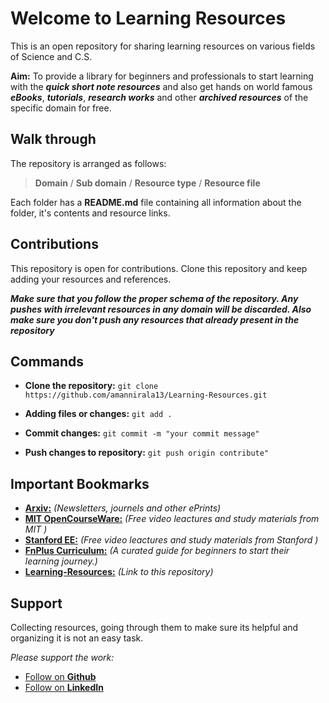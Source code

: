 
# Welcome to Learning Resources
This is an open repository for sharing learning resources on various fields of Science and C.S.

**Aim:** To provide a library for beginners and professionals to start learning with the ***quick short note resources*** and also get hands on world famous ***eBooks***, ***tutorials***, ***research works*** and other ***archived resources*** of the specific domain for free.

## Walk through
The repository is arranged as follows:
> **Domain** / **Sub domain** / **Resource type** / **Resource file**

Each folder has a **README.md** file containing all information about the folder, it's contents and resource links.

## Contributions
This repository is open for contributions. Clone this repository and keep adding your resources and references.

***Make sure that you follow the proper schema of the repository. Any pushes with irrelevant resources in any domain will be discarded. Also make sure you don't push any resources that already present in the repository***

## Commands

 * **Clone the repository:**
	 `git clone https://github.com/amannirala13/Learning-Resources.git`

 * **Adding files or changes:**
 `git add .`

 * **Commit changes:**
`git commit -m "your commit message"`

 * **Push changes to repository:**
`git push origin contribute"`

## Important Bookmarks

 - **[Arxiv:](https://arxiv.org/)** *(Newsletters, journels and other ePrints)*
 - **[MIT OpenCourseWare:](https://ocw.mit.edu/index.htm)** *(Free video leactures and study materials from MIT )*
 - **[Stanford EE:](https://see.stanford.edu/)** *(Free video leactures and study materials from Stanford )*
 - **[FnPlus Curriculum:](https://github.com/fnplus/curriculum)** *(A curated guide for beginners to start their learning journey.)*
 - **[Learning-Resources:](https://github.com/amannirala13/Learning-Resources)** *(Link to this repository)*

## Support
Collecting resources, going through them to make sure its helpful and organizing it is not an easy task.

*Please support the work:*
 - [Follow on **Github**](https://github.com/amannirala13)
 - [Follow on **LinkedIn**](https://www.linkedin.com/in/amannirala13/)
